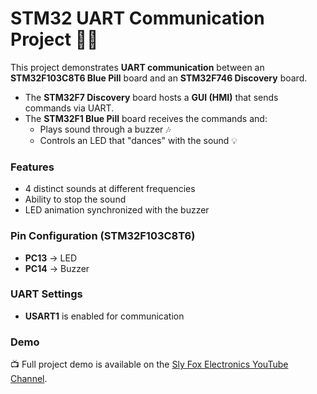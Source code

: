 # STM32 UART Communication Project 🎵💡

This project demonstrates **UART communication** between an **STM32F103C8T6 Blue Pill** board and an **STM32F746 Discovery** board.  

- The **STM32F7 Discovery** board hosts a **GUI (HMI)** that sends commands via UART.  
- The **STM32F1 Blue Pill** board receives the commands and:  
  - Plays sound through a buzzer 🎶  
  - Controls an LED that "dances" with the sound 💡  

### Features
- 4 distinct sounds at different frequencies  
- Ability to stop the sound  
- LED animation synchronized with the buzzer  

### Pin Configuration (STM32F103C8T6)
- **PC13** → LED  
- **PC14** → Buzzer  

### UART Settings
- **USART1** is enabled for communication  

### Demo
📺 Full project demo is available on the [Sly Fox Electronics YouTube Channel](https://www.youtube.com/@slyfoxelectronics).
